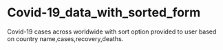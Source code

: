 # Covid-19_data_with_sorted_form
Covid-19 cases across worldwide with sort option provided to user based on country name,cases,recovery,deaths.
